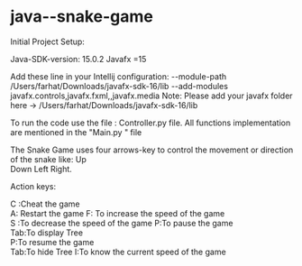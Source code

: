 # java--snake-game
Initial Project Setup:

Java-SDK-version: 15.0.2
Javafx =15

Add these line in your Intellij configuration:
--module-path /Users/farhat/Downloads/javafx-sdk-16/lib --add-modules javafx.controls,javafx.fxml,,javafx.media
Note:  Please add your javafx folder here -> /Users/farhat/Downloads/javafx-sdk-16/lib

To run the code use the file : Controller.py file.
All functions implementation are mentioned in the "Main.py " file

The Snake Game uses four arrows-key to control the movement or direction of the snake like:
    Up      
    Down
    Left
    Right.


Action keys:

C :Cheat the game 						                            	
A: Restart the game
F: To increase the speed of the game	               	
S :To decrease the speed of the game
P:To  pause the game						                           
Tab:To display Tree					
P:To resume the game  				                         		
Tab:To hide Tree
I:To know the current speed of the game


 
